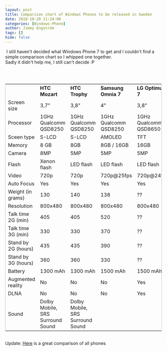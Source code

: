 ```yaml
---
layout: post
title: Comparison chart of Windows Phones to be released in Sweden
date: 2010-10-20 11:24:00
categories: [Windows-Phone]
author: Jimmy Engström
tags: []
hide: false
---
```

<p>&nbsp;I still haven't decided what Windows Phone 7 to get and I couldn't find a simple comparison chart so I whipped one together.<br />Sadly it didn't help me, I still can't decide :P</p>
<p>&nbsp;</p>
<div style="overflow: hidden;">
<table class="c13" style="border: 1px solid silver; border-image: none;" border="0" cellspacing="0" cellpadding="0"><colgroup span="1"><col class="c1" span="1" width="129" /><col class="c2" span="2" width="226" /><col class="c3" span="1" width="303" /><col class="c4" span="1" width="168" /></colgroup>
<tbody>
<tr class="c9">
<td class="c5" width="129" height="20">&nbsp;</td>
<td class="c6" width="226"><strong>HTC Mozart</strong></td>
<td class="c6" width="226"><strong>HTC Trophy</strong></td>
<td class="c7" width="303"><strong>Samsung Omnia 7</strong></td>
<td class="c8" width="168"><strong>LG Optimus 7</strong></td>
</tr>
<tr class="c9">
<td class="c10" height="20">Screen size</td>
<td class="c11">3,7"</td>
<td class="c11">3,8"</td>
<td class="c11">4"</td>
<td class="c11">3,8"</td>
</tr>
<tr class="c9">
<td class="c10" height="20">Processor</td>
<td class="c11">1GHz Qualcomm QSD8250</td>
<td class="c11">1GHz Qualcomm QSD8250</td>
<td class="c11">1GHz Qualcomm QSD8250</td>
<td class="c11">1GHz Qualcomm QSD8650</td>
</tr>
<tr class="c9">
<td class="c10" height="20">Sceen type</td>
<td class="c11">S-LCD<span class="c12">&nbsp;</span></td>
<td class="c11">S-LCD<span class="c12">&nbsp;</span></td>
<td class="c11">AMOLED</td>
<td class="c11">TFT<span class="c12">&nbsp;</span></td>
</tr>
<tr class="c9">
<td class="c10" height="20">Memory</td>
<td class="c11">8 GB</td>
<td class="c11">8GB</td>
<td class="c11">8GB / 16GB</td>
<td class="c11">16GB</td>
</tr>
<tr class="c9">
<td class="c10" height="20">Camera</td>
<td class="c11">8MP</td>
<td class="c11">5MP</td>
<td class="c11">5MP</td>
<td class="c11">5MP</td>
</tr>
<tr class="c9">
<td class="c10" height="20">Flash</td>
<td class="c11">Xenon flash</td>
<td class="c11">LED flash</td>
<td class="c11">LED flash</td>
<td class="c11">LED flash</td>
</tr>
<tr class="c9">
<td class="c10" height="20">Video</td>
<td class="c11">720p</td>
<td class="c11">720p</td>
<td class="c11">720p@25fps</td>
<td class="c11">720p@24fps</td>
</tr>
<tr class="c9">
<td class="c10" height="20">Auto Focus</td>
<td class="c11">Yes</td>
<td class="c11">Yes</td>
<td class="c11">Yes</td>
<td class="c11">Yes</td>
</tr>
<tr class="c9">
<td class="c10" height="20">Weight (in grams)</td>
<td class="c11">130</td>
<td class="c11">140</td>
<td class="c11">138</td>
<td class="c11">??</td>
</tr>
<tr class="c9">
<td class="c10" height="20">Resolution</td>
<td class="c11">800x480</td>
<td class="c11">800x480</td>
<td class="c11">800x480</td>
<td class="c11">800x480</td>
</tr>
<tr class="c9">
<td class="c10" height="20">Talk time 2G (min)</td>
<td class="c11">405</td>
<td class="c11">405</td>
<td class="c11">520</td>
<td class="c11">??</td>
</tr>
<tr class="c9">
<td class="c10" height="20">Talk time 3G (min)</td>
<td class="c11">330</td>
<td class="c11">330</td>
<td class="c11">370</td>
<td class="c11">??</td>
</tr>
<tr class="c9">
<td class="c10" height="20">Stand by 2G (hours)</td>
<td class="c11">435</td>
<td class="c11">435</td>
<td class="c11">390</td>
<td class="c11">??</td>
</tr>
<tr class="c9">
<td class="c10" height="20">Stand by 3G (hours)</td>
<td class="c11">360</td>
<td class="c11">360</td>
<td class="c11">330</td>
<td class="c11">??</td>
</tr>
<tr class="c9">
<td class="c10" height="20">Battery</td>
<td class="c11">1300 mAh</td>
<td class="c11">1300 mAh</td>
<td class="c11">1500 mAh</td>
<td class="c11">1500 mAh</td>
</tr>
<tr class="c9">
<td class="c10" height="20">Augmented reality</td>
<td class="c11">No</td>
<td class="c11">No</td>
<td class="c11">No</td>
<td class="c11">Yes</td>
</tr>
<tr class="c9">
<td class="xl65 c10" height="20">
<div>DLNA</div>
</td>
<td class="c11">No</td>
<td class="c11">No</td>
<td class="c11">No</td>
<td class="c11">Yes</td>
</tr>
<tr class="c9">
<td class="c10" height="20">Sound</td>
<td class="c11">Dolby Mobile, SRS Surround Sound</td>
<td class="c11">Dolby Mobile, SRS Surround Sound</td>
<td class="c11">&nbsp;</td>
<td class="c11">&nbsp;</td>
</tr>
</tbody>
</table>
</div>
<p>Update: <a href="http://www.windowsroundup.com/wp-content/uploads/2010/10/windows_phone_7_devices_hardware_specifications.jpg">Here</a> is a great comparison of all phones</p>
